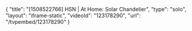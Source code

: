 {
    "title": "[1508522766] HSN | At Home: Solar Chandelier",
    "type": "solo",
    "layout": "iframe-static",
    "videoId": "123178290",
    "url": "\/tvpembed\/123178290"
}